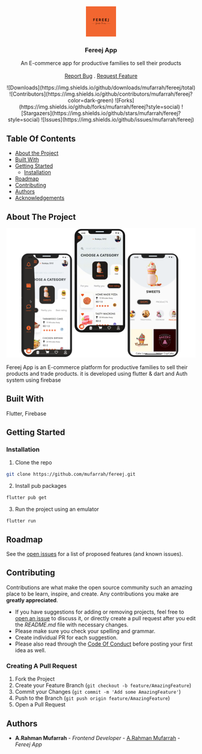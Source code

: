 <br/>
<p align="center">
  <a href="https://github.com/mufarrah/fereej">
    <img src="assets/fereej_logo.png" alt="Logo" width="80" height="80">
  </a>

  <h3 align="center">Fereej App</h3>

  <p align="center">
    An E-commerce app for productive families to sell their products
    <br/>
    <br/>
    <a href="https://github.com/mufarrah/fereej/issues">Report Bug</a>
    .
    <a href="https://github.com/mufarrah/fereej/issues">Request Feature</a>
  </p>
</p>

<div align="center">
![Downloads](https://img.shields.io/github/downloads/mufarrah/fereej/total) ![Contributors](https://img.shields.io/github/contributors/mufarrah/fereej?color=dark-green) ![Forks](https://img.shields.io/github/forks/mufarrah/fereej?style=social) ![Stargazers](https://img.shields.io/github/stars/mufarrah/fereej?style=social) ![Issues](https://img.shields.io/github/issues/mufarrah/fereej)
</div>

## Table Of Contents

- [About the Project](#about-the-project)
- [Built With](#built-with)
- [Getting Started](#getting-started)
  - [Installation](#installation)
- [Roadmap](#roadmap)
- [Contributing](#contributing)
- [Authors](#authors)
- [Acknowledgements](#acknowledgements)

## About The Project

![Screen Shot](assets/Onboarding.png)

Fereej App is an E-commerce platform for productive families to sell their products and trade products. it is developed using flutter & dart and Auth system using firebase

## Built With

Flutter, Firebase

## Getting Started

### Installation

1. Clone the repo

```sh
git clone https://github.com/mufarrah/fereej.git
```

2. Install pub packages

```sh
flutter pub get
```

3. Run the project using an emulator

```JS
flutter run
```

## Roadmap

See the [open issues](https://github.com/mufarrah/fereej/issues) for a list of proposed features (and known issues).

## Contributing

Contributions are what make the open source community such an amazing place to be learn, inspire, and create. Any contributions you make are **greatly appreciated**.

- If you have suggestions for adding or removing projects, feel free to [open an issue](https://github.com/mufarrah/fereej/issues/new) to discuss it, or directly create a pull request after you edit the _README.md_ file with necessary changes.
- Please make sure you check your spelling and grammar.
- Create individual PR for each suggestion.
- Please also read through the [Code Of Conduct](https://github.com/mufarrah/fereej/blob/main/CODE_OF_CONDUCT.md) before posting your first idea as well.

### Creating A Pull Request

1. Fork the Project
2. Create your Feature Branch (`git checkout -b feature/AmazingFeature`)
3. Commit your Changes (`git commit -m 'Add some AmazingFeature'`)
4. Push to the Branch (`git push origin feature/AmazingFeature`)
5. Open a Pull Request

## Authors

- **A.Rahman Mufarrah** - _Frontend Developer_ - [A.Rahman Mufarrah](https://github.com/mufarrah) - _Fereej App_
